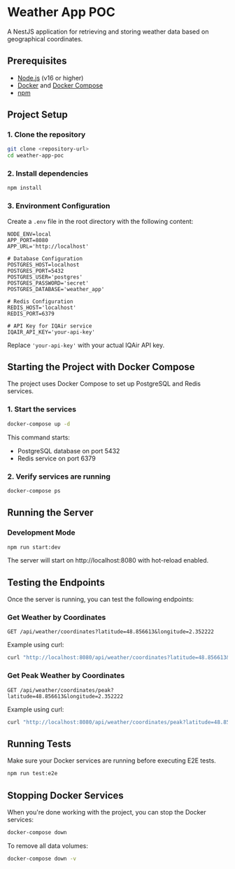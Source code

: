 # Weather App POC

A NestJS application for retrieving and storing weather data based on geographical coordinates.

## Prerequisites

- [Node.js](https://nodejs.org/) (v16 or higher)
- [Docker](https://www.docker.com/) and [Docker Compose](https://docs.docker.com/compose/)
- [npm](https://www.npmjs.com/)

## Project Setup

### 1. Clone the repository

```bash
git clone <repository-url>
cd weather-app-poc
```

### 2. Install dependencies

```bash
npm install
```

### 3. Environment Configuration

Create a `.env` file in the root directory with the following content:

```
NODE_ENV=local
APP_PORT=8080
APP_URL='http://localhost'

# Database Configuration
POSTGRES_HOST=localhost
POSTGRES_PORT=5432
POSTGRES_USER='postgres'
POSTGRES_PASSWORD='secret'
POSTGRES_DATABASE='weather_app'

# Redis Configuration
REDIS_HOST='localhost'
REDIS_PORT=6379

# API Key for IQAir service
IQAIR_API_KEY='your-api-key'
```

Replace `'your-api-key'` with your actual IQAir API key.

## Starting the Project with Docker Compose

The project uses Docker Compose to set up PostgreSQL and Redis services.

### 1. Start the services

```bash
docker-compose up -d
```

This command starts:

- PostgreSQL database on port 5432
- Redis service on port 6379

### 2. Verify services are running

```bash
docker-compose ps
```

## Running the Server

### Development Mode

```bash
npm run start:dev
```

The server will start on http://localhost:8080 with hot-reload enabled.

## Testing the Endpoints

Once the server is running, you can test the following endpoints:

### Get Weather by Coordinates

```
GET /api/weather/coordinates?latitude=48.856613&longitude=2.352222
```

Example using curl:

```bash
curl "http://localhost:8080/api/weather/coordinates?latitude=48.856613&longitude=2.352222"
```

### Get Peak Weather by Coordinates

```
GET /api/weather/coordinates/peak?latitude=48.856613&longitude=2.352222
```

Example using curl:

```bash
curl "http://localhost:8080/api/weather/coordinates/peak?latitude=48.856613&longitude=2.352222"
```

## Running Tests

Make sure your Docker services are running before executing E2E tests.

```bash
npm run test:e2e
```

## Stopping Docker Services

When you're done working with the project, you can stop the Docker services:

```bash
docker-compose down
```

To remove all data volumes:

```bash
docker-compose down -v
```
